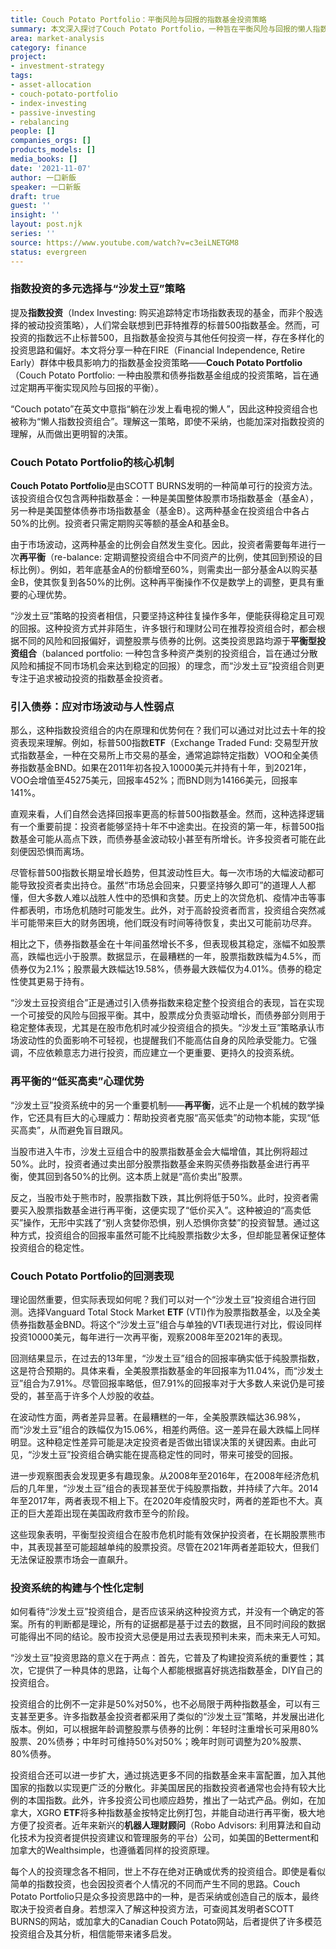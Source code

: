 ```yaml
---
title: Couch Potato Portfolio：平衡风险与回报的指数基金投资策略
summary: 本文深入探讨了Couch Potato Portfolio，一种旨在平衡风险与回报的懒人指数投资策略。它通过股票与债券的平衡配置和定期再平衡，帮助投资者克服人性弱点，实现长期稳定增长。
area: market-analysis
category: finance
project:
- investment-strategy
tags:
- asset-allocation
- couch-potato-portfolio
- index-investing
- passive-investing
- rebalancing
people: []
companies_orgs: []
products_models: []
media_books: []
date: '2021-11-07'
author: 一口新飯
speaker: 一口新飯
draft: true
guest: ''
insight: ''
layout: post.njk
series: ''
source: https://www.youtube.com/watch?v=c3eiLNETGM8
status: evergreen
---
```

### 指数投资的多元选择与“沙发土豆”策略

提及**指数投资**（Index Investing: 购买追踪特定市场指数表现的基金，而非个股选择的被动投资策略），人们常会联想到巴菲特推荐的标普500指数基金。然而，可投资的指数远不止标普500，且指数基金投资与其他任何投资一样，存在多样化的投资思路和偏好。本文将分享一种在FIRE（Financial Independence, Retire Early）群体中极具影响力的指数基金投资策略——**Couch Potato Portfolio**（Couch Potato Portfolio: 一种由股票和债券指数基金组成的投资策略，旨在通过定期再平衡实现风险与回报的平衡）。

“Couch potato”在英文中意指“躺在沙发上看电视的懒人”，因此这种投资组合也被称为“懒人指数投资组合”。理解这一策略，即使不采纳，也能加深对指数投资的理解，从而做出更明智的决策。

### Couch Potato Portfolio的核心机制

**Couch Potato Portfolio**是由SCOTT BURNS发明的一种简单可行的投资方法。该投资组合仅包含两种指数基金：一种是美国整体股票市场指数基金（基金A），另一种是美国整体债券市场指数基金（基金B）。这两种基金在投资组合中各占50%的比例。投资者只需定期购买等额的基金A和基金B。

由于市场波动，这两种基金的比例会自然发生变化。因此，投资者需要每年进行一次**再平衡**（re-balance: 定期调整投资组合中不同资产的比例，使其回到预设的目标比例）。例如，若年底基金A的份额增至60%，则需卖出一部分基金A以购买基金B，使其恢复到各50%的比例。这种再平衡操作不仅是数学上的调整，更具有重要的心理优势。

“沙发土豆”策略的投资者相信，只要坚持这种往复操作多年，便能获得稳定且可观的回报。这种投资方式并非陌生，许多银行和理财公司在推荐投资组合时，都会根据不同的风险和回报偏好，调整股票与债券的比例。这类投资思路均源于**平衡型投资组合**（balanced portfolio: 一种包含多种资产类别的投资组合，旨在通过分散风险和捕捉不同市场机会来达到稳定的回报）的理念，而“沙发土豆”投资组合则更专注于追求被动投资的指数基金投资者。

### 引入债券：应对市场波动与人性弱点

那么，这种指数投资组合的内在原理和优势何在？我们可以通过对比过去十年的投资表现来理解。例如，标普500指数**ETF**（Exchange Traded Fund: 交易型开放式指数基金，一种在交易所上市交易的基金，通常追踪特定指数）VOO和全美债券指数基金BND。如果在2011年初各投入10000美元并持有十年，到2021年，VOO会增值至45275美元，回报率452%；而BND则为14166美元，回报率141%。

直观来看，人们自然会选择回报率更高的标普500指数基金。然而，这种选择逻辑有一个重要前提：投资者能够坚持十年不中途卖出。在投资的第一年，标普500指数基金可能从高点下跌，而债券基金波动较小甚至有所增长。许多投资者可能在此刻便因恐惧而离场。

尽管标普500指数长期呈增长趋势，但其波动性巨大。每一次市场的大幅波动都可能导致投资者卖出持仓。虽然“市场总会回来，只要坚持够久即可”的道理人人都懂，但大多数人难以战胜人性中的恐惧和贪婪。历史上的次贷危机、疫情冲击等事件都表明，市场危机随时可能发生。此外，对于高龄投资者而言，投资组合突然减半可能带来巨大的财务困境，他们既没有时间等待恢复，卖出又可能前功尽弃。

相比之下，债券指数基金在十年间虽然增长不多，但表现极其稳定，涨幅不如股票高，跌幅也远小于股票。数据显示，在最糟糕的一年，股票指数跌幅为4.5%，而债券仅为2.1%；股票最大跌幅达19.58%，债券最大跌幅仅为4.01%。债券的稳定性使其更易于持有。

“沙发土豆投资组合”正是通过引入债券指数来稳定整个投资组合的表现，旨在实现一个可接受的风险与回报平衡。其中，股票成分负责驱动增长，而债券部分则用于稳定整体表现，尤其是在股市危机时减少投资组合的损失。“沙发土豆”策略承认市场波动性的负面影响不可轻视，也提醒我们不能高估自身的风险承受能力。它强调，不应依赖意志力进行投资，而应建立一个更重要、更持久的投资系统。

### 再平衡的“低买高卖”心理优势

“沙发土豆”投资系统中的另一个重要机制——**再平衡**，远不止是一个机械的数学操作，它还具有巨大的心理威力：帮助投资者克服“高买低卖”的动物本能，实现“低买高卖”，从而避免盲目跟风。

当股市进入牛市，沙发土豆组合中的股票指数基金会大幅增值，其比例将超过50%。此时，投资者通过卖出部分股票指数基金来购买债券指数基金进行再平衡，使其回到各50%的比例。这本质上就是“高价卖出”股票。

反之，当股市处于熊市时，股票指数下跌，其比例将低于50%。此时，投资者需要买入股票指数基金进行再平衡，这便实现了“低价买入”。这种被迫的“高卖低买”操作，无形中实践了“别人贪婪你恐惧，别人恐惧你贪婪”的投资智慧。通过这种方式，投资组合的回报率虽然可能不比纯股票指数少太多，但却能显著保证整体投资组合的稳定性。

### Couch Potato Portfolio的回测表现

理论固然重要，但实际表现如何呢？我们可以对一个“沙发土豆”投资组合进行回测。选择Vanguard Total Stock Market **ETF** (VTI)作为股票指数基金，以及全美债券指数基金BND。将这个“沙发土豆”组合与单独的VTI表现进行对比，假设同样投资10000美元，每年进行一次再平衡，观察2008年至2021年的表现。

回测结果显示，在过去的13年里，“沙发土豆”组合的回报率确实低于纯股票指数，这是符合预期的。具体来看，全美股票指数基金的年回报率为11.04%，而“沙发土豆”组合为7.91%。尽管回报率略低，但7.91%的回报率对于大多数人来说仍是可接受的，甚至高于许多个人炒股的收益。

在波动性方面，两者差异显著。在最糟糕的一年，全美股票跌幅达36.98%，而“沙发土豆”组合的跌幅仅为15.06%，相差约两倍。这一差异在最大跌幅上同样明显。这种稳定性差异可能是决定投资者是否做出错误决策的关键因素。由此可见，“沙发土豆”投资组合确实能在提高稳定性的同时，带来可接受的回报。

进一步观察图表会发现更多有趣现象。从2008年至2016年，在2008年经济危机后的几年里，“沙发土豆”组合的表现甚至优于纯股票指数，并持续了六年。2014年至2017年，两者表现不相上下。在2020年疫情股灾时，两者的差距也不大。真正的巨大差距出现在美国政府救市至今的阶段。

这些现象表明，平衡型投资组合在股市危机时能有效保护投资者，在长期股票熊市中，其表现甚至可能超越单纯的股票投资。尽管在2021年两者差距较大，但我们无法保证股票市场会一直飙升。

### 投资系统的构建与个性化定制

如何看待“沙发土豆”投资组合，是否应该采纳这种投资方式，并没有一个确定的答案。所有的判断都是理论，所有的证据都是基于过去的数据，且不同时间段的数据可能得出不同的结论。股市投资大忌便是用过去表现预判未来，而未来无人可知。

“沙发土豆”投资思路的意义在于两点：首先，它普及了构建投资系统的重要性；其次，它提供了一种具体的思路，让每个人都能根据喜好挑选指数基金，DIY自己的投资组合。

投资组合的比例不一定非是50%对50%，也不必局限于两种指数基金，可以有三支甚至更多。许多指数基金投资者都采用了类似的“沙发土豆”策略，并发展出进化版本。例如，可以根据年龄调整股票与债券的比例：年轻时注重增长可采用80%股票、20%债券；中年时可维持50%对50%；晚年时则可调整为20%股票、80%债券。

投资组合还可以进一步扩大，通过挑选更多不同的指数基金来丰富配置，加入其他国家的指数以实现更广泛的分散化。非美国居民的指数投资者通常也会持有较大比例的本国指数。此外，许多投资公司也顺应趋势，推出了一站式产品。例如，在加拿大，XGRO **ETF**将多种指数基金按特定比例打包，并能自动进行再平衡，极大地方便了投资者。近年来新兴的**机器人理财顾问**（Robo Advisors: 利用算法和自动化技术为投资者提供投资建议和管理服务的平台）公司，如美国的Betterment和加拿大的Wealthsimple，也遵循着同样的投资原理。

每个人的投资理念各不相同，世上不存在绝对正确或优秀的投资组合。即使是看似简单的指数投资，也会因投资者个人情况的不同而产生不同的思路。Couch Potato Portfolio只是众多投资思路中的一种，是否采纳或创造自己的版本，最终取决于投资者自身。若想深入了解这种投资方法，可查阅其发明者SCOTT BURNS的网站，或加拿大的Canadian Couch Potato网站，后者提供了许多模范投资组合及其分析，相信能带来诸多启发。